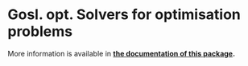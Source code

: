 # Gosl. opt. Solvers for optimisation problems

More information is available in **[the documentation of this package](http://rawgit.com/cpmech/gosl/master/doc/xxopt.html).**
